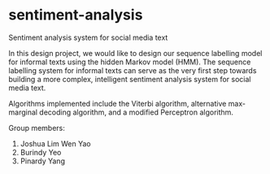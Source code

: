 # sentiment-analysis
Sentiment analysis system for social media text

In this design project, we would like to design our sequence labelling model for informal texts using the hidden Markov model (HMM). The sequence labelling system for informal texts can serve as the very first step towards building a more complex, intelligent sentiment
analysis system for social media text.

Algorithms implemented include the Viterbi algorithm, alternative max-marginal decoding algorithm, and a modified Perceptron algorithm.

Group members:
1) Joshua Lim Wen Yao
2) Burindy Yeo
3) Pinardy Yang

